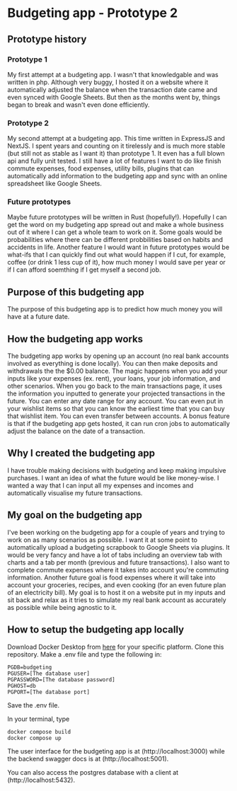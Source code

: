 # Budgeting app - Prototype 2

## Prototype history

### Prototype 1

My first attempt at a budgeting app. I wasn't that knowledgable and was written in php. Although very buggy, I hosted it on a website where it automatically adjusted the balance when the transaction date came and even synced with Google Sheets. But then as the months went by, things began to break and wasn't even done efficiently.

### Prototype 2

My second attempt at a budgeting app. This time written in ExpressJS and NextJS. I spent years and counting on it tirelessly and is much more stable (but still not as stable as I want it) than prototype 1. It even has a full blown api and fully unit tested. I still have a lot of features I want to do like finish commute expenses, food expenses, utility bills, plugins that can automatically add information to the budgeting app and sync with an online spreadsheet like Google Sheets.

### Future prototypes

Maybe future prototypes will be written in Rust (hopefully!). Hopefully I can get the word on my budgeting app spread out and make a whole business out of it where I can get a whole team to work on it. Some goals would be probabilities where there can be different probbilities based on habits and accidents in life. Another feature I would want in future prototypes would be what-ifs that I can quickly find out what would happen if I cut, for example, coffee (or drink 1 less cup of it), how much money I would save per year or if I can afford soemthing if I get myself a second job.

## Purpose of this budgeting app

The purpose of this budgeting app is to predict how much money you will have at a future date.

## How the budgeting app works

The budgeting app works by opening up an account (no real bank accounts involved as everything is done locally). You can then make deposits and withdrawals the the $0.00 balance. The magic happens when you add your inputs like your expenses (ex. rent), your loans, your job information, and other scenarios. When you go back to the main transactions page, it uses the information you inputted to generate your projected transactions in the future. You can enter any date range for any account. You can even put in your wishlist items so that you can know the earliest time that you can buy that wishlist item. You can even transfer between accounts. A bonus feature is that if the budgeting app gets hosted, it can run cron jobs to automatically adjust the balance on the date of a transaction.

## Why I created the budgeting app

I have trouble making decisions with budgeting and keep making impulsive purchases. I want an idea of what the future would be like money-wise. I wanted a way that I can input all my expenses and incomes and automatically visualise my future transactions.

## My goal on the budgeting app

I've been working on the budgeting app for a couple of years and trying to work on as many scenarios as possible. I want it at some point to automatically upload a budgeting scrapbook to Google Sheets via plugins. It would be very fancy and have a lot of tabs including an overview tab with charts and a tab per month (previous and future transactions). I also want to complete commute expenses where it takes into account you're commuting information. Another future goal is food expenses where it will take into account your groceries, recipes, and even cooking (for an even future plan of an electricity bill). My goal is to host it on a website put in my inputs and sit back and relax as it tries to simulate my real bank account as accurately as possible while being agnostic to it.

## How to setup the budgeting app locally

Download Docker Desktop from [here](https://www.docker.com/products/docker-desktop/) for your specific platform. Clone this repository. Make a .env file and type the following in:

```
PGDB=budgeting
PGUSER=[The database user]
PGPASSWORD=[The database password]
PGHOST=db
PGPORT=[The database port]
```

Save the .env file.

In your terminal, type

```
docker compose build
docker compose up
```

The user interface for the budgeting app is at (http://localhost:3000) while the backend swagger docs is at (http://localhost:5001).

You can also access the postgres database with a client at (http://localhost:5432).
